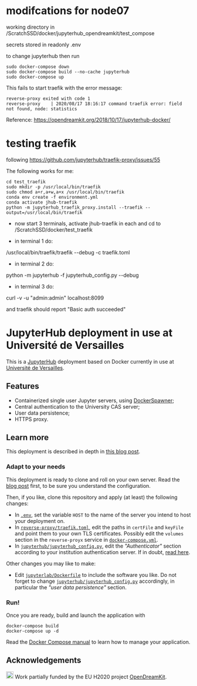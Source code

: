 # modifcations for node07

working directory in /ScratchSSD/docker/jupyterhub_opendreamkit/test_compose

secrets stored in readonly .env

to change jupyterhub then run

```
sudo docker-compose down
sudo docker-compose build --no-cache jupyterhub
sudo docker-compose up
```
This fails to start traefik with the error message:

```
reverse-proxy exited with code 1
reverse-proxy    | 2020/08/17 18:16:17 command traefik error: field not found, node: statistics
```

Reference:  https://opendreamkit.org/2018/10/17/jupyterhub-docker/


# testing traefik
following https://github.com/jupyterhub/traefik-proxy/issues/55

The following works for me:

```
cd test_traefik
sudo mkdir -p /usr/local/bin/traefik
sudo chmod a+r,a+w,a+x /usr/local/bin/traefik
conda env create -f environment.yml
conda activate jhub-traefik
python -m jupyterhub_traefik_proxy.install --traefik --output=/usr/local/bin/traefik
```

* now start 3 terminals, activate jhub-traefik in each and cd  to /ScratchSSD/docker/test_traefik


* in terminal 1 do:

/usr/local/bin/traefik/traefik --debug -c traefik.toml

* in terminal 2 do:

python -m jupyterhub -f jupyterhub_config.py --debug

* in terminal 3 do:

curl -v -u "admin:admin" localhost:8099

and traefik should report "Basic auth succeeded"






# JupyterHub deployment in use at Université de Versailles

This is a [JupyterHub](https://jupyter.org/hub) deployment based on
Docker currently in use at [Université de
Versailles](https://jupyter.ens.uvsq.fr/).

## Features

- Containerized single user Jupyter servers, using
  [DockerSpawner](https://github.com/jupyterhub/dockerspawner);
- Central authentication to the University CAS server;
- User data persistence;
- HTTPS proxy.

## Learn more

This deployment is described in depth in [this blog
post](https://opendreamkit.org/2018/10/17/jupyterhub-docker/).

### Adapt to your needs

This deployment is ready to clone and roll on your own server. Read
the [blog
post](https://opendreamkit.org/2018/10/17/jupyterhub-docker/) first,
to be sure you understand the configuration.

Then, if you like, clone this repository and apply (at least) the
following changes:

- In [`.env`](.env), set the variable `HOST` to the name of the server you
  intend to host your deployment on.
- In [`reverse-proxy/traefik.toml`](reverse-proxy/traefik.toml), edit
  the paths in `certFile` and `keyFile` and point them to your own TLS
  certificates. Possibly edit the `volumes` section in the
  `reverse-proyx` service in
  [`docker-compose.yml`](docker-compose.yml).
- In
  [`jupyterhub/jupyterhub_config.py`](jupyterhub/jupyterhub_config.py),
  edit the *"Authenticator"* section according to your institution
  authentication server.  If in doubt, [read
  here](https://jupyterhub.readthedocs.io/en/stable/getting-started/authenticators-users-basics.html).

Other changes you may like to make:

- Edit [`jupyterlab/Dockerfile`](jupyterlab/Dockerfile) to include the
  software you like. Do not forget to change
  [`jupyterhub/jupyterhub_config.py`](jupyterhub/jupyterhub_config.py)
  accordingly, in particular the *"user data persistence"* section.

### Run!

Once you are ready, build and launch the application with

```
docker-compose build
docker-compose up -d
```

Read the [Docker Compose manual](https://docs.docker.com/compose/) to
learn how to manage your application.

## Acknowledgements

<img src="https://opendreamkit.org/public/logos/Flag_of_Europe.svg" height="20"> Work partially funded by the EU H2020 project
[OpenDreamKit](https://opendreamkit.org/).
